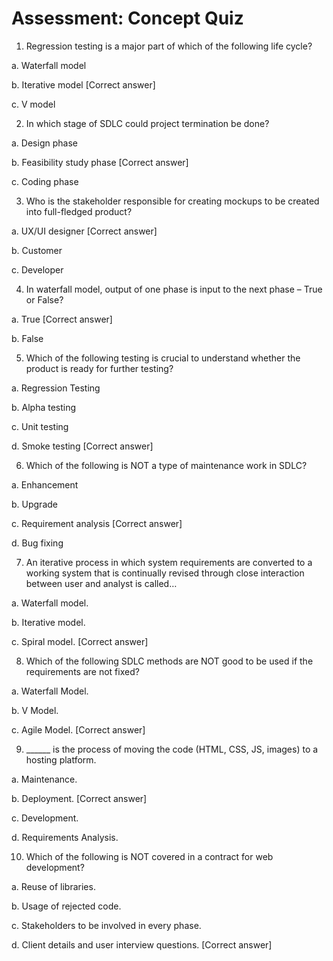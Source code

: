 # Assessment: Concept Quiz

1.	Regression testing is a major part of which of the following life cycle?

a.	Waterfall model

b.	Iterative model [Correct answer]

c.	V model


2.	In which stage of SDLC could project termination be done?

a.	Design phase

b.	Feasibility study phase [Correct answer]

c.	Coding phase


3.	Who is the stakeholder responsible for creating mockups to be created into full-fledged product?

a.	UX/UI designer [Correct answer]

b.	Customer

c.	Developer


4.	In waterfall model, output of one phase is input to the next phase – True or False?

a.	True [Correct answer]

b.	False


5.	Which of the following testing is crucial to understand whether the product is ready for further testing?

a.	Regression Testing

b.	Alpha testing

c.	Unit testing

d.	Smoke testing [Correct answer]


6.	Which of the following is NOT a type of maintenance work in SDLC?

a.	Enhancement

b.	Upgrade

c.	Requirement analysis [Correct answer]

d.	Bug fixing


7.	An iterative process in which system requirements are converted to a working system that is continually revised through close interaction between user and analyst is called…

a.	Waterfall model.

b.	Iterative model.

c.	Spiral model. [Correct answer]


8.	Which of the following SDLC methods are NOT good to be used if the requirements are not fixed?

a.	Waterfall Model.

b.	V Model.

c.	Agile Model. [Correct answer]

9.	______ is the process of moving the code (HTML, CSS, JS, images) to a hosting platform.

a.	Maintenance.

b.	Deployment. [Correct answer]

c.	Development.

d.	Requirements Analysis.


10.	Which of the following is NOT covered in a contract for web development?

a.	Reuse of libraries.

b.	Usage of rejected code.

c.	Stakeholders to be involved in every phase.

d.	Client details and user interview questions. [Correct answer]


